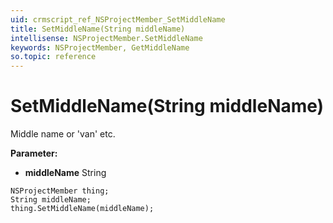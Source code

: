 ```yaml
---
uid: crmscript_ref_NSProjectMember_SetMiddleName
title: SetMiddleName(String middleName)
intellisense: NSProjectMember.SetMiddleName
keywords: NSProjectMember, GetMiddleName
so.topic: reference
---
```


# SetMiddleName(String middleName)

Middle name or 'van' etc.

**Parameter:** 
* **middleName** String

```crmscript
NSProjectMember thing;
String middleName;
thing.SetMiddleName(middleName);
```

